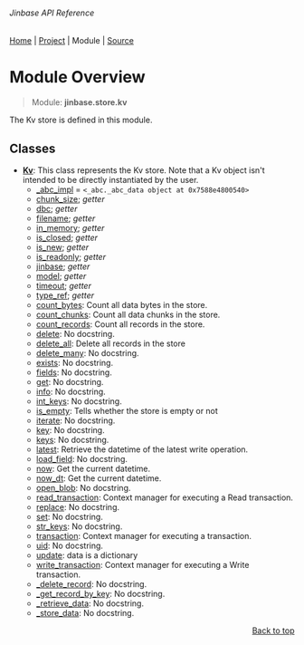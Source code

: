 ###### Jinbase API Reference
[Home](/docs/api/README.md) | [Project](/README.md) | Module | [Source](/src/jinbase/store/kv.py)

# Module Overview
> Module: **jinbase.store.kv**

The Kv store is defined in this module.

## Classes
- [**Kv**](/docs/api/modules/jinbase/store/kv/class-Kv.md): This class represents the Kv store. Note that a Kv object isn't intended to be directly instantiated by the user.
    - [\_abc\_impl](/docs/api/modules/jinbase/store/kv/class-Kv.md#fields-table) = `<_abc._abc_data object at 0x7588e4800540>`
    - [chunk\_size](/docs/api/modules/jinbase/store/kv/class-Kv.md#properties-table); _getter_
    - [dbc](/docs/api/modules/jinbase/store/kv/class-Kv.md#properties-table); _getter_
    - [filename](/docs/api/modules/jinbase/store/kv/class-Kv.md#properties-table); _getter_
    - [in\_memory](/docs/api/modules/jinbase/store/kv/class-Kv.md#properties-table); _getter_
    - [is\_closed](/docs/api/modules/jinbase/store/kv/class-Kv.md#properties-table); _getter_
    - [is\_new](/docs/api/modules/jinbase/store/kv/class-Kv.md#properties-table); _getter_
    - [is\_readonly](/docs/api/modules/jinbase/store/kv/class-Kv.md#properties-table); _getter_
    - [jinbase](/docs/api/modules/jinbase/store/kv/class-Kv.md#properties-table); _getter_
    - [model](/docs/api/modules/jinbase/store/kv/class-Kv.md#properties-table); _getter_
    - [timeout](/docs/api/modules/jinbase/store/kv/class-Kv.md#properties-table); _getter_
    - [type\_ref](/docs/api/modules/jinbase/store/kv/class-Kv.md#properties-table); _getter_
    - [count\_bytes](/docs/api/modules/jinbase/store/kv/class-Kv.md#count_bytes): Count all data bytes in the store.
    - [count\_chunks](/docs/api/modules/jinbase/store/kv/class-Kv.md#count_chunks): Count all data chunks in the store.
    - [count\_records](/docs/api/modules/jinbase/store/kv/class-Kv.md#count_records): Count all records in the store.
    - [delete](/docs/api/modules/jinbase/store/kv/class-Kv.md#delete): No docstring.
    - [delete\_all](/docs/api/modules/jinbase/store/kv/class-Kv.md#delete_all): Delete all records in the store
    - [delete\_many](/docs/api/modules/jinbase/store/kv/class-Kv.md#delete_many): No docstring.
    - [exists](/docs/api/modules/jinbase/store/kv/class-Kv.md#exists): No docstring.
    - [fields](/docs/api/modules/jinbase/store/kv/class-Kv.md#fields): No docstring.
    - [get](/docs/api/modules/jinbase/store/kv/class-Kv.md#get): No docstring.
    - [info](/docs/api/modules/jinbase/store/kv/class-Kv.md#info): No docstring.
    - [int\_keys](/docs/api/modules/jinbase/store/kv/class-Kv.md#int_keys): No docstring.
    - [is\_empty](/docs/api/modules/jinbase/store/kv/class-Kv.md#is_empty): Tells whether the store is empty or not
    - [iterate](/docs/api/modules/jinbase/store/kv/class-Kv.md#iterate): No docstring.
    - [key](/docs/api/modules/jinbase/store/kv/class-Kv.md#key): No docstring.
    - [keys](/docs/api/modules/jinbase/store/kv/class-Kv.md#keys): No docstring.
    - [latest](/docs/api/modules/jinbase/store/kv/class-Kv.md#latest): Retrieve the datetime of the latest write operation.
    - [load\_field](/docs/api/modules/jinbase/store/kv/class-Kv.md#load_field): No docstring.
    - [now](/docs/api/modules/jinbase/store/kv/class-Kv.md#now): Get the current datetime.
    - [now\_dt](/docs/api/modules/jinbase/store/kv/class-Kv.md#now_dt): Get the current datetime.
    - [open\_blob](/docs/api/modules/jinbase/store/kv/class-Kv.md#open_blob): No docstring.
    - [read\_transaction](/docs/api/modules/jinbase/store/kv/class-Kv.md#read_transaction): Context manager for executing a Read transaction.
    - [replace](/docs/api/modules/jinbase/store/kv/class-Kv.md#replace): No docstring.
    - [set](/docs/api/modules/jinbase/store/kv/class-Kv.md#set): No docstring.
    - [str\_keys](/docs/api/modules/jinbase/store/kv/class-Kv.md#str_keys): No docstring.
    - [transaction](/docs/api/modules/jinbase/store/kv/class-Kv.md#transaction): Context manager for executing a transaction.
    - [uid](/docs/api/modules/jinbase/store/kv/class-Kv.md#uid): No docstring.
    - [update](/docs/api/modules/jinbase/store/kv/class-Kv.md#update): data is a dictionary
    - [write\_transaction](/docs/api/modules/jinbase/store/kv/class-Kv.md#write_transaction): Context manager for executing a Write transaction.
    - [\_delete\_record](/docs/api/modules/jinbase/store/kv/class-Kv.md#_delete_record): No docstring.
    - [\_get\_record\_by\_key](/docs/api/modules/jinbase/store/kv/class-Kv.md#_get_record_by_key): No docstring.
    - [\_retrieve\_data](/docs/api/modules/jinbase/store/kv/class-Kv.md#_retrieve_data): No docstring.
    - [\_store\_data](/docs/api/modules/jinbase/store/kv/class-Kv.md#_store_data): No docstring.

<p align="right"><a href="#jinbase-api-reference">Back to top</a></p>
